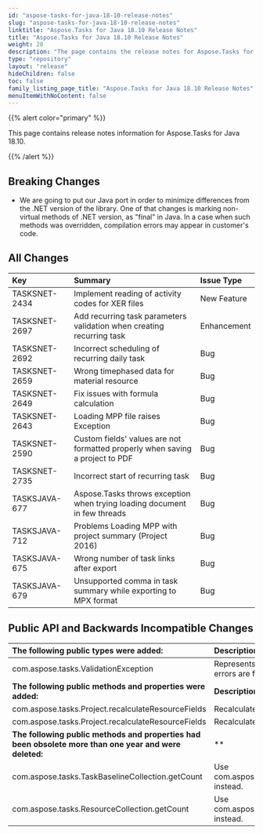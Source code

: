 ```yaml
---
id: "aspose-tasks-for-java-18-10-release-notes"
slug: "aspose-tasks-for-java-18-10-release-notes"
linktitle: "Aspose.Tasks for Java 18.10 Release Notes"
title: "Aspose.Tasks for Java 18.10 Release Notes"
weight: 20
description: "The page contains the release notes for Aspose.Tasks for Java 18.10."
type: "repository"
layout: "release"
hideChildren: false
toc: false
family_listing_page_title: "Aspose.Tasks for Java 18.10 Release Notes"
menuItemWithNoContent: false
---
```


{{% alert color="primary" %}}

This page contains release notes information for Aspose.Tasks for Java 18.10.

{{% /alert %}}

## **Breaking Changes**
- We are going to put our Java port in order to minimize differences from the .NET version of the library. One of that changes is marking non-virtual methods of .NET version, as "final" in Java. In a case when such methods was overridden, compilation errors may appear in customer's code.

## **All Changes**

|**Key**|**Summary**|**Issue Type**|
| :- | :- | :- |
|TASKSNET-2434|Implement reading of activity codes for XER files|New Feature|
|TASKSNET-2697|Add recurring task parameters validation when creating recurring task|Enhancement|
|TASKSNET-2692|Incorrect scheduling of recurring daily task|Bug|
|TASKSNET-2659|Wrong timephased data for material resource|Bug|
|TASKSNET-2649|Fix issues with formula calculation|Bug|
|TASKSNET-2643|Loading MPP file raises Exception|Bug|
|TASKSNET-2590|Custom fields' values are not formatted properly when saving a project to PDF|Bug|
|TASKSNET-2735|Incorrect start of recurring task|Bug|
|TASKSJAVA-677|Aspose.Tasks throws exception when trying loading document in few threads|Bug|
|TASKSJAVA-712|Problems Loading MPP with project summary (Project 2016)|Bug|
|TASKSJAVA-675|Wrong number of task links after export|Bug|
|TASKSJAVA-679|Unsupported comma in task summary while exporting to MPX format|Bug|
## **Public API and Backwards Incompatible Changes**

|**The following public types were added:**|**Description**|
| :- | :- |
|com.aspose.tasks.ValidationException|Represents an exception which is thrown when errors are found during validation of entity.|
|**The following public methods and properties were added:**|**Description**|
|com.aspose.tasks.Project.recalculateResourceFields|Recalculates Start and Finish of resources.|
|com.aspose.tasks.Project.recalculateResourceFields|Recalculates Id, Start and Finish of resources.|
|**The following public methods and properties had been obsolete more than one year and were deleted:**|**|
|com.aspose.tasks.TaskBaselineCollection.getCount|Use com.aspose.tasks.TaskBaselineCollection.size() instead.|
|com.aspose.tasks.ResourceCollection.getCount|Use com.aspose.tasks.ResourceCollection.size() instead.|


